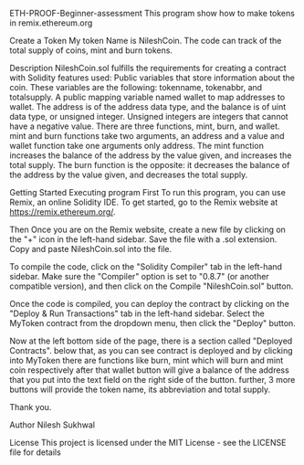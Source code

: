 ETH-PROOF-Beginner-assessment
This program show how to make tokens in remix.ethereum.org

Create a Token
My token Name is NileshCoin. The code can track of the total supply of coins, mint and burn tokens.

Description
NileshCoin.sol fulfills the requirements for creating a contract with Solidity features used:
Public variables that store information about the coin. These variables are the following: tokenname, tokenabbr, and totalsupply. A public mapping variable named wallet to map addresses to wallet. The address is of the address data type, and the balance is of uint data type, or unsigned integer. Unsigned integers are integers that cannot have a negative value. There are three functions, mint, burn, and wallet. mint and burn functions take two arguments, an address and a value and wallet function take one arguments only address. The mint function increases the balance of the address by the value given, and increases the total supply. The burn function is the opposite: it decreases the balance of the address by the value given, and decreases the total supply.

Getting Started
Executing program
First To run this program, you can use Remix, an online Solidity IDE. To get started, go to the Remix website at https://remix.ethereum.org/.

Then Once you are on the Remix website, create a new file by clicking on the "+" icon in the left-hand sidebar. Save the file with a .sol extension. Copy and paste NileshCoin.sol into the file.

To compile the code, click on the "Solidity Compiler" tab in the left-hand sidebar. Make sure the "Compiler" option is set to "0.8.7" (or another compatible version), and then click on the Compile "NileshCoin.sol" button.

Once the code is compiled, you can deploy the contract by clicking on the "Deploy & Run Transactions" tab in the left-hand sidebar. Select the MyToken contract from the dropdown menu, then click the "Deploy" button.

Now at the left bottom side of the page, there is a section called "Deployed Contracts". below that, as you can see contract is deployed and by clicking into MyToken there are functions like burn, mint which will burn and mint coin respectively after that wallet button will give a balance of the address that you put into the text field on the right side of the button. further, 3 more buttons will provide the token name, its abbreviation and total supply.

Thank you.

Author
Nilesh Sukhwal

License
This project is licensed under the MIT License - see the LICENSE file for details
